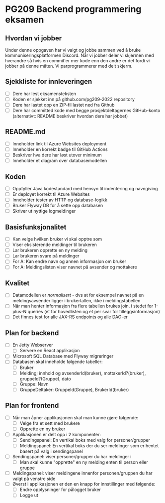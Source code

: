 # PG209 Backend programmering eksamen

## Hvordan vi jobber
Under denne oppgaven har vi valgt og jobbe sammen ved å bruke kommuniseringsplatformen Discord. 
Når vi jobber deler vi skjermen med hverandre så hvis en commit'er mer kode enn den andre er det fordi vi jobber på denne måten. 
Vi parprogrammerer med delt skjerm.

## Sjekkliste for innleveringen
* [ ] Dere har lest eksamensteksten
* [ ] Koden er sjekket inn på github.com/pg209-2022 repository
* [ ] Dere har lastet opp en ZIP-fil lastet ned fra Github
* [ ] Dere har committed kode med begge prosjektdeltagernes GitHub-konto (alternativt: README beskriver hvordan dere har jobbet)

## README.md
* [ ] Inneholder link til Azure Websites deployment
* [ ] Inneholder en korrekt badge til GitHub Actions
* [ ] Beskriver hva dere har løst utover minimum
* [ ] Inneholder et diagram over databasemodellen

## Koden
* [ ] Oppfyller Java kodestandard med hensyn til indentering og navngiving
* [ ] Er deployet korrekt til Azure Websites
* [ ] Inneholder tester av HTTP og database-logikk
* [ ] Bruker Flyway DB for å sette opp databasen
* [ ] Skriver ut nyttige logmeldinger

## Basisfunksjonalitet
* [ ] Kan velge hvilken bruker vi skal opptre som
* [ ] Viser eksisterende meldinger til brukeren
* [ ] Lar brukeren opprette en ny melding
* [ ] Lar brukeren svare på meldinger
* [ ] For A: Kan endre navn og annen informasjon om bruker
* [ ] For A: Meldingslisten viser navnet på avsender og mottakere

## Kvalitet
* [ ] Datamodellen er *normalisert* - dvs at for eksempel navnet på en meldingsavsender ligger i brukertallen, ikke i meldingstabellen
* [ ] Når man henter informasjon fra flere tabellen brukes join, i stedet for 1-plus-N queries (et for hovedlisten og et per svar for tilleggsinformasjon)
* [ ] Det finnes test for alle JAX-RS endpoints og alle DAO-er

## Plan for backend
* [ ] En Jetty Webserver
  * [ ] Servere en React applikasjon
* [ ] Microsoft SQL Database med Flyway migreringer
* [ ] Databasen skal inneholde følgende tabeller:
  * [ ] Bruker
  * [ ] Melding; innhold og avsenderId(bruker), mottakerId?(bruker), gruppeId?(Gruppe), dato
  * [ ] Gruppe: Navn
  * [ ] GruppeDeltaker: GruppeId(Gruppe), BrukerId(bruker)

## Plan for frontend
* [ ] Når man åpner applikasjonen skal man kunne gjøre følgende:
  * [ ] Velge fra et sett med brukere
  * [ ] Opprette en ny bruker
* [ ] Applikasjonen er delt opp i 2 komponenter: 
  * [ ] Sendingspanel: En vertikal boks med valg for personer/grupper
  * [ ] Meldingspanel: En vertikal boks der du ser meldinger som er hentet basert på valg i sendingspanel
* [ ] Sendingspanel: viser personer/grupper du har meldinger i
  * [ ] Man skal kunne "opprette" en ny melding enten til person eller gruppe
* [ ] Meldingspanel: viser meldingene innenfor personen/gruppen du har valgt på venstre side
* [ ] Øverst i applikasjonen er den en knapp for innstillinger med følgende:
  * [ ] Endre opplysninger for pålogget bruker
  * [ ] Logge ut
